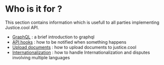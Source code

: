 # Who is it for ?

This section contains information which is usefull to all parties implementing Justice.cool API.


- [GraphQL](/general/graphql.md) : a brief introduction to graphql
- [API hooks](/general/hooks.md) : how to be notified when something happens
- [Upload documents](/general/documents.md) : how to upload documents to justice.cool
- [Internationalization](/general/i18n.md) : how to handle Internationalization and disputes involving multiple languages